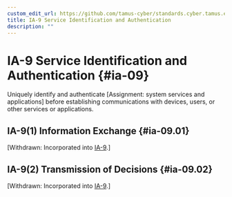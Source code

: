 ```yaml
---
custom_edit_url: https://github.com/tamus-cyber/standards.cyber.tamus.edu/tree/main/content/tamus.edu/TAMUS_profile.xml
title: IA-9 Service Identification and Authentication
description: ""
---
```


# IA-9 Service Identification and Authentication {#ia-09}

Uniquely identify and authenticate [Assignment: system services and applications] before establishing communications with devices, users, or other services or applications.

## IA-9(1) Information Exchange {#ia-09.01}

[Withdrawn: Incorporated into [IA-9](../ia/ia-09#ia-09).]

## IA-9(2) Transmission of Decisions {#ia-09.02}

[Withdrawn: Incorporated into [IA-9](../ia/ia-09#ia-09).]

